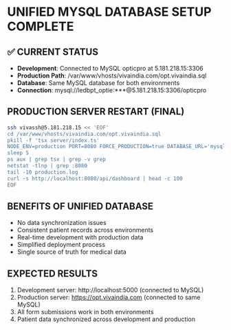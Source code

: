 # UNIFIED MYSQL DATABASE SETUP COMPLETE

## ✅ CURRENT STATUS
- **Development**: Connected to MySQL opticpro at 5.181.218.15:3306
- **Production Path**: /var/www/vhosts/vivaindia.com/opt.vivaindia.sql  
- **Database**: Same MySQL database for both environments
- **Connection**: mysql://ledbpt_optie:***@5.181.218.15:3306/opticpro

## PRODUCTION SERVER RESTART (FINAL)
```bash
ssh vivassh@5.181.218.15 << 'EOF'
cd /var/www/vhosts/vivaindia.com/opt.vivaindia.sql
pkill -f 'tsx server/index.ts'
NODE_ENV=production PORT=8080 FORCE_PRODUCTION=true DATABASE_URL='mysql://ledbpt_optie:g79h94LAP@5.181.218.15:3306/opticpro' nohup npx tsx server/index.ts > production.log 2>&1 &
sleep 5
ps aux | grep tsx | grep -v grep
netstat -tlnp | grep :8080
tail -10 production.log
curl -s http://localhost:8080/api/dashboard | head -c 100
EOF
```

## BENEFITS OF UNIFIED DATABASE
- No data synchronization issues
- Consistent patient records across environments
- Real-time development with production data
- Simplified deployment process
- Single source of truth for medical data

## EXPECTED RESULTS
1. Development server: http://localhost:5000 (connected to MySQL)
2. Production server: https://opt.vivaindia.com (connected to same MySQL)
3. All form submissions work in both environments
4. Patient data synchronized across development and production